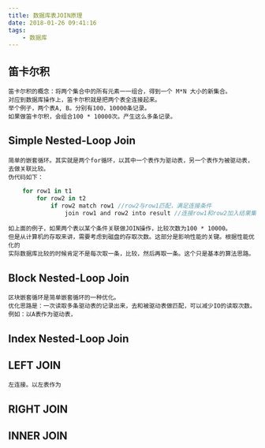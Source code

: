 ```yaml
---
title: 数据库表JOIN原理
date: 2018-01-26 09:41:16
tags:
	- 数据库
---
```


## 笛卡尔积

	笛卡尔积的概念：将两个集合中的所有元素一一组合，得到一个 M*N 大小的新集合。
	对应到数据库操作上，笛卡尔积就是把两个表全连接起来。
	举个例子，两个表A, B。分别有100，10000条记录。
	如果做笛卡尔积，会组合100 * 10000次。产生这么多条记录。 

## Simple Nested-Loop Join
	
	简单的嵌套循环。其实就是两个for循环，以其中一个表作为驱动表，另一个表作为被驱动表，去做关联比较。
	伪代码如下：
```kotlin
	for row1 in t1
        for row2 in t2
            if row2 match row1 //row2与row1匹配，满足连接条件
                join row1 and row2 into result //连接row1和row2加入结果集
```
	如上面的例子，如果两个表以某个条件关联做JOIN操作，比较次数为100 * 10000。
	但是从计算机的存取来讲，需要考虑到磁盘的存取次数。这部分是影响性能的关键。根据性能优化的
	实际数据库比较的时候肯定不是每次取一条，比较，然后再取一条。这个只是基本的算法思路。

## Block Nested-Loop Join
	
	区块嵌套循环是简单嵌套循环的一种优化。
	优化思路是：一次读取多条驱动表的记录出来，去和被驱动表做匹配，可以减少IO的读取次数。
	例如：以A表作为驱动表，	
	
## Index Nested-Loop Join
	
	

## LEFT JOIN
	
	左连接。以左表作为

## RIGHT JOIN

	

## INNER JOIN

	







